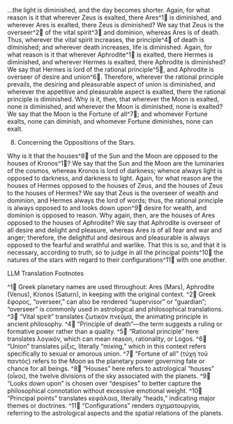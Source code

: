 ...the light is diminished, and the day becomes shorter. Again, for what reason is it that wherever Zeus is exalted, there Ares^1🤖 is diminished, and wherever Ares is exalted, there Zeus is diminished? We say that Zeus is the overseer^2🤖 of the vital spirit^3🤖 and dominion, whereas Ares is of death. Thus, wherever the vital spirit increases, the principle^4🤖 of death is diminished; and wherever death increases, life is diminished. Again, for what reason is it that wherever Aphrodite^1🤖 is exalted, there Hermes is diminished, and wherever Hermes is exalted, there Aphrodite is diminished? We say that Hermes is lord of the rational principle^5🤖, and Aphrodite is overseer of desire and union^6🤖. Therefore, wherever the rational principle prevails, the desiring and pleasurable aspect of union is diminished, and wherever the appetitive and pleasurable aspect is exalted, there the rational principle is diminished. Why is it, then, that wherever the Moon is exalted, none is diminished, and wherever the Moon is diminished, none is exalted? We say that the Moon is the Fortune of all^7🤖; and whomever Fortune exalts, none can diminish, and whomever Fortune diminishes, none can exalt.

8. Concerning the Oppositions of the Stars.

Why is it that the houses^8🤖 of the Sun and the Moon are opposed to the houses of Kronos^1🤖? We say that the Sun and the Moon are the luminaries of the cosmos, whereas Kronos is lord of darkness; whence always light is opposed to darkness, and darkness to light. Again, for what reason are the houses of Hermes opposed to the houses of Zeus, and the houses of Zeus to the houses of Hermes? We say that Zeus is the overseer of wealth and dominion, and Hermes always the lord of words; thus, the rational principle is always opposed to and looks down upon^9🤖 desire for wealth, and dominion is opposed to reason. Why again, then, are the houses of Ares opposed to the houses of Aphrodite? We say that Aphrodite is overseer of all desire and delight and pleasure, whereas Ares is of all fear and war and anger; therefore, the delightful and desirous and pleasurable is always opposed to the fearful and wrathful and warlike. That this is so, and that it is necessary, according to truth, so to judge in all the principal points^10🤖 the natures of the stars with regard to their configurations^11🤖 with one another.

LLM Translation Footnotes

^1🤖 Greek planetary names are used throughout: Ares (Mars), Aphrodite (Venus), Kronos (Saturn), in keeping with the original context.
^2🤖 Greek ἔφορος, “overseer,” can also be rendered “supervisor” or “guardian”; “overseer” is commonly used in astrological and philosophical translations.
^3🤖 “Vital spirit” translates ζωτικὸν πνεῦμα, the animating principle in ancient philosophy.
^4🤖 “Principle of death”—the term suggests a ruling or formative power rather than a quality.
^5🤖 “Rational principle” here translates λογικόν, which can mean reason, rationality, or Logos.
^6🤖 “Union” translates μίξις, literally “mixing,” which in this context refers specifically to sexual or amorous union.
^7🤖 “Fortune of all” (τύχη τοῦ παντός) refers to the Moon as the planetary power governing fate or chance for all beings.
^8🤖 “Houses” here refers to astrological “houses” (οἶκοι), the twelve divisions of the sky associated with the planets.
^9🤖 “Looks down upon” is chosen over “despises” to better capture the philosophical connotation without excessive emotional weight.
^10🤖 “Principal points” translates κεφάλαια, literally “heads,” indicating major themes or doctrines.
^11🤖 “Configurations” renders σχηματουργίαι, referring to the astrological aspects and the spatial relations of the planets.